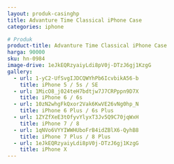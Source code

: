 ```yaml
---
layout: produk-casinghp
title: Advanture Time Classical iPhone Case
categories: iphone

# Produk
product-title: Advanture Time Classical iPhone Case
harga: 90000
sku: hn-0984
image-drive: 1eJkEQRzyaiyLdi8pV0j-DTzJ6gj1KzgG
gallery:
  - url: 1-yC2-UfSvgIJDCQWYhPb6IcvbikA56-b
    title: iPhone 5 / 5s / SE
  - url: 1MicO8_j024teH7bdtjw7J7CRPppn9D7X
    title: iPhone 6 / 6s
  - url: 10zN2whgFkQxor2Vak6KwVE26vNg0hp_N
    title: iPhone 6 Plus / 6s Plus
  - url: 1ZYZfXeE3tOfyvYlyxT3Jv5Q9C70jqWxH
    title: iPhone 7 / 8
  - url: 1qNVo6VYYIWWHUboFrB4idZBlX6-QyhB8
    title: iPhone 7 Plus / 8 Plus
  - url: 1eJkEQRzyaiyLdi8pV0j-DTzJ6gj1KzgG
    title: iPhone X
---
```

